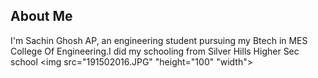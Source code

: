## About Me
I'm Sachin Ghosh AP,
an engineering student pursuing my Btech in MES College Of Engineering.I did my schooling from Silver Hills Higher Sec school 
<img src="191502016.JPG" "height="100" "width">
